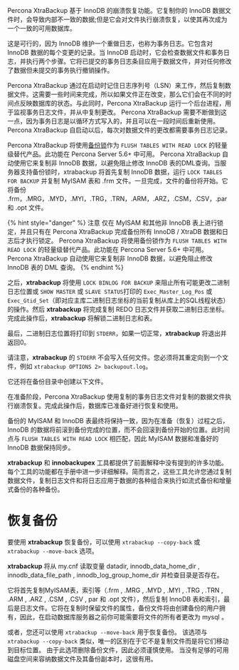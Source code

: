 Percona XtraBackup 基于 InnoDB 的崩溃恢复功能。它复制你的 InnoDB 数据文件时，会导致内部不一致的数据;但是它会对文件执行崩溃恢复，以使其再次成为一个一致的可用数据库。

这是可行的，因为 InnoDB 维护一个重做日志，也称为事务日志。它包含对 InnoDB 数据的每个变更的记录。当 InnoDB 启动时，它会检查数据文件和事务日志，并执行两个步骤。它将已提交的事务日志条目应用于数据文件，并对任何修改了数据但未提交的事务执行撤销操作。

Percona XtraBackup 通过在启动时记住日志序列号（LSN）来工作，然后复制数据文件。这需要一些时间来完成，所以如果文件正在改变，那么它们会在不同的时间点反映数据库的状态。与此同时，Percona XtraBackup 运行一个后台进程，用于监视事务日志文件，并从中复制更改。 Percona XtraBackup 需要不断做到这一点，因为事务日志是以循环方式写入的，并且可以在一段时间后重新使用。 Percona XtraBackup 自启动以后，每次对数据文件的更改都需要事务日志记录。

Percona XtraBackup 将使用[备份锁](https://www.percona.com/doc/percona-server/5.6/management/backup_locks.html)作为 `FLUSH TABLES WITH READ LOCK` 的轻量级替代产品。此功能在 Percona Server 5.6+ 中可用。 Percona XtraBackup 自动使用它来复制非 InnoDB 数据，以避免阻止修改 InnoDB 表的DML查询。当服务器支持备份锁时，xtrabackup 将首先复制 InnoDB 数据，运行 `LOCK TABLES FOR BACKUP` 并复制 MyISAM 表和 .frm 文件。一旦完成，文件的备份将开始。它将备份 .frm，.MRG，.MYD，.MYI，.TRG，.TRN，.ARM，.ARZ，.CSM，.CSV，.par 和 .opt 文件。

{% hint style="danger" %}
注意
仅在 MyISAM 和其他非 InnoDB 表上进行锁定，并且只有在 Percona XtraBackup 完成备份所有 InnoDB / XtraDB 数据和日志后才执行锁定。 Percona XtraBackup 将使用备份锁作为 `FLUSH TABLES WITH READ LOCK` 的轻量级替代产品。此功能在 Percona Server 5.6+ 中可用。 Percona XtraBackup 自动使用它来复制非 InnoDB 数据，以避免阻止修改 InnoDB 表的 DML 查询。
{% endhint %}

之后，**xtrabackup** 将使用 `LOCK BINLOG FOR BACKUP` 来阻止所有可能更改二进制日志位置或 `SHOW MASTER` 或 `SLAVE STATUS`打印的 `Exec_Master_Log_Pos` 或 `Exec_Gtid_Set`（即对应主库二进制日志坐标的当前复制从库上的SQL线程状态）的操作。然后 **xtrabackup** 将完成复制 REDO 日志文件并获取二进制日志坐标。完成此操作后，**xtrabackup** 将解锁二进制日志和表。

最后，二进制日志位置将打印到 `STDERR`，如果一切正常，**xtrabackup** 将退出并返回0。

请注意，**xtrabackup** 的 `STDERR` 不会写入任何文件。您必须将其重定向到一个文件，例如 `xtrabackup OPTIONS 2> backupout.log`。

它还将在备份目录中创建以下文件。

在准备阶段，Percona XtraBackup 使用复制的事务日志文件对复制的数据文件执行崩溃恢复。完成此操作后，数据库已准备好进行恢复和使用。

备份的 MyISAM 和 InnoDB 表最终将保持一致，因为在准备（恢复）过程之后，InnoDB 的数据将前滚到备份完成的位置，而不会回滚到备份开始的位置。此时间点与 `FLUSH TABLES WITH READ LOCK` 相匹配，因此 MyISAM 数据和准备好的 InnoDB 数据保持同步。

**xtrabackup** 和 **innobackupex** 工具都提供了前面解释中没有提到的许多功能。每个工具的功能都在手册中进一步详细解释。简而言之，这些工具允许您通过复制数据文件，复制日志文件和将日志应用于数据的各种组合来执行如流式备份和增量式备份的各种备份。

# 恢复备份

要使用 **xtrabackup** 恢复备份，可以使用 `xtrabackup --copy-back` 或 `xtrabackup --move-back` 选项。

**xtrabackup** 将从 my.cnf 读取变量 datadir, innodb_data_home_dir , innodb_data_file_path , innodb_log_group_home_dir 并检查目录是否存在。

它将首先复制MyISAM表，索引等（.frm , .MRG , .MYD , .MYI , .TRG , .TRN , .ARM , .ARZ , .CSM , .CSV , par 和 .opt 文件），然后复制 InnoDB 表和索引，最后是日志文件。它将在复制时保留文件的属性，备份文件将由创建备份的用户拥有，因此，在启动数据库服务器之前你可能需要将文件的所有者更改为 mysql 。

或者，您还可以使用 `xtrabackup --move-back` 用于恢复备份。 该选项与 `xtrabackup --copy-back` 类似，唯一的区别在于它不是复制文件而是将它们移动到目标位置。 由于此选项删除备份文件，因此必须谨慎使用。 当没有足够的可用磁盘空间来容纳数据文件及其备份副本时，这很有用。
